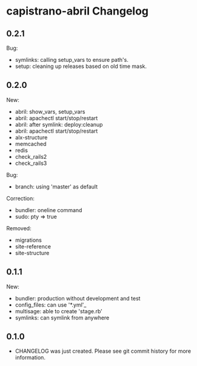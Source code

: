 # capistrano-abril Changelog

## 0.2.1

Bug:

* symlinks: calling setup_vars to ensure path's.
* setup: cleaning up releases based on old time mask.

## 0.2.0

New:

* abril: show_vars, setup_vars
* abril: apachectl start/stop/restart
* abril: after symlink: deploy:cleanup
* abril: apachectl start/stop/restart
* alx-structure
* memcached
* redis
* check_rails2
* check_rails3

Bug:

* branch: using 'master' as default

Correction:

* bundler: oneline command
* sudo: pty => true

Removed:

* migrations
* site-reference
* site-structure

## 0.1.1

New:

* bundler: production without development and test
* config_files: can use '*.yml'_
* multisage: able to create 'stage.rb'
* symlinks: can symlink from anywhere

## 0.1.0

* CHANGELOG was just created. Please see git commit history for more information.

